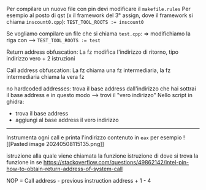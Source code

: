 Per compilare un nuovo file con pin devi modificare il `makefile.rules`
Per esempio 
al posto di qst (x il framework del 3° assign, dove il framework si chiama `inscount0.cpp`):
`TEST_TOOL_ROOTS := inscount0`

Se vogliamo compilare un file che si chiama `test.cpp`:
=> modifichiamo la riga con -->  `TEST_TOOL_ROOTS := test`


Return address obfuscation:
La fz modifica l'indirizzo di ritorno, tipo indirizzo vero + 2 istruzioni

Call address obfuscation:
La fz chiama una fz intermediaria, la fz intermediaria chiama la vera fz

no hardcoded addresses:
trova il base address
dall'indirizzo che hai sottrai il base address e in questo modo -->  trovi il "vero indirizzo"
Nello script in ghidra:
- trova il base address
- aggiungi al base address il vero indirizzo

----
Instrumenta ogni call e printa l'indirizzo contenuto  in `eax` per esempio
![[Pasted image 20240508115135.png]]

istruzione alla quale viene chiamata la funzione
istruzione di dove si trova la funzione in se
https://stackoverflow.com/questions/49862142/intel-pin-how-to-obtain-return-address-of-system-call

NOP = Call address - previous instruction address + 1 - 4
